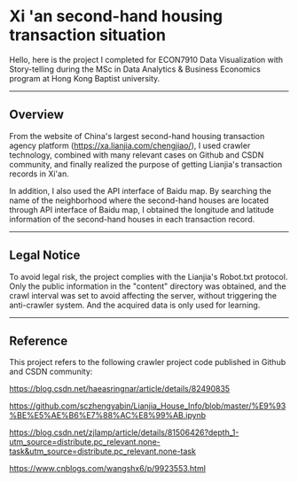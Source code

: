 # Xi 'an second-hand housing transaction situation
 

Hello, here is the project I completed for ECON7910 Data Visualization with Story-telling during the MSc in Data Analytics & Business Economics program at Hong Kong Baptist university.


----------------------------------------------------------------------------------------------------------------------------------------

## Overview

From the website of China's largest second-hand housing transaction agency platform (https://xa.lianjia.com/chengjiao/), I used crawler technology, combined with  many relevant cases on Github and CSDN community, and finally realized the purpose of getting Lianjia's transaction records in Xi'an.

In addition, I also used the API interface of Baidu map. By searching the name of the neighborhood where the second-hand houses are located through API interface of Baidu map, I obtained the longitude and latitude information of the second-hand houses in each transaction record.

----------------------------------------------------------------------------------------------------------------------------------------

## Legal Notice

To avoid legal risk, the project complies with the Lianjia's Robot.txt protocol. Only the public information in the "content" directory was obtained, and the crawl interval was set to avoid affecting the server, without triggering the anti-crawler system. And the acquired data is only used for learning.
 
----------------------------------------------------------------------------------------------------------------------------------------

## Reference
This project refers to the following crawler project code  published in Github and CSDN community:

https://blog.csdn.net/haeasringnar/article/details/82490835

https://github.com/sczhengyabin/Lianjia_House_Info/blob/master/%E9%93%BE%E5%AE%B6%E7%88%AC%E8%99%AB.ipynb

https://blog.csdn.net/zjlamp/article/details/81506426?depth_1-utm_source=distribute.pc_relevant.none-task&utm_source=distribute.pc_relevant.none-task

https://www.cnblogs.com/wangshx6/p/9923553.html
